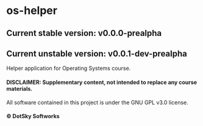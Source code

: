 # os-helper

## Current stable version: v0.0.0-prealpha
## Current unstable version: v0.0.1-dev-prealpha

Helper application for Operating Systems course.
#### DISCLAIMER: Supplementary content, not intended to replace any course materials.

All software contained in this project is under the GNU GPL v3.0 license.

#### &copy; DotSky Softworks
